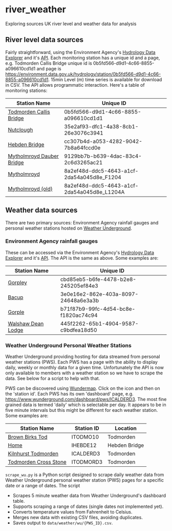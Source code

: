 # river_weather
Exploring sources UK river level and weather data for analysis

## River level data sources
Fairly straightforward, using the Environment Agency's [Hydrology Data Explorer](https://environment.data.gov.uk/hydrology/explore#/landing) and it's [API](https://environment.data.gov.uk/hydrology/doc/reference#stations-examples).  Each monitoring station has a unique id and a page, e.g. Todmorden Callis Bridge unique id is 0b5fd566-d9d1-4c66-8855-a096610cd1d1 and page is https://environment.data.gov.uk/hydrology/station/0b5fd566-d9d1-4c66-8855-a096610cd1d1.  15min Level (m) time series is available for download in CSV.  The API allows programmatic interaction.  Here's a table of monitoring stations:

| Station Name | Unique ID |
|---|---|
|[Todmorden Callis Bridge](https://environment.data.gov.uk/hydrology/station/0b5fd566-d9d1-4c66-8855-a096610cd1d1) |0b5fd566-d9d1-4c66-8855-a096610cd1d1|
|[Nutclough](https://environment.data.gov.uk/hydrology/station/35e2af93-dfc1-4a38-8cb1-26e3076c3941)|35e2af93-dfc1-4a38-8cb1-26e3076c3941|
|[Hebden Bridge](https://environment.data.gov.uk/hydrology/station/cc307b4d-a053-4282-9042-7b8a64fccd0e)|cc307b4d-a053-4282-9042-7b8a64fccd0e|
|[Mytholmroyd Dauber Bridge](https://environment.data.gov.uk/hydrology/station/9129bb7b-b639-4dac-83c4-2c6d3265ac21) |9129bb7b-b639-4dac-83c4-2c6d3265ac21 |
|[Mytholmroyd](https://environment.data.gov.uk/hydrology/station/8a2ef48d-ddc5-4643-a1cf-2da54a045d8e_F1204)|8a2ef48d-ddc5-4643-a1cf-2da54a045d8e_F1204|
|[Mytholmroyd (old)](https://environment.data.gov.uk/hydrology/station/8a2ef48d-ddc5-4643-a1cf-2da54a045d8e_L1204A)|8a2ef48d-ddc5-4643-a1cf-2da54a045d8e_L1204A|

## Weather data sources

There are two primary sources: Environment Agency rainfall gauges and personal weather stations hosted on [Weather Underground](https://www.wunderground.com/).  

### Environment Agency rainfall gauges
These can be accessed via the Environment Agency's [Hydrology Data Explorer](https://environment.data.gov.uk/hydrology/explore#/landing) and it's [API](https://environment.data.gov.uk/hydrology/doc/reference#stations-examples). The API is the same as above.  Some examples are:

| Station Name | Unique ID |
|---|---|
|[Gorpley](https://environment.data.gov.uk/hydrology/station/cbd85eb5-b6fe-4478-b2e8-245205ef84e3)|cbd85eb5-b6fe-4478-b2e8-245205ef84e3|
|[Bacup](https://environment.data.gov.uk/hydrology/station/3e0e16e2-862e-403a-8097-24648a6e3a3b)|3e0e16e2-862e-403a-8097-24648a6e3a3b|
|[Gorple](https://environment.data.gov.uk/hydrology/station/b71f87b9-99fc-4d54-bc8e-f1820ac74c94)|b71f87b9-99fc-4d54-bc8e-f1820ac74c94|
|[Walshaw Dean Lodge](https://environment.data.gov.uk/hydrology/station/445f2262-65b1-4904-9587-c9bdfea18d50)|445f2262-65b1-4904-9587-c9bdfea18d50|


### Weather Underground Personal Weather Stations
Weather Underground providing hosting for data streamed from personal weather stations (PWS).  Each PWS has a page with the ability to display daily, weekly or monthly data for a given time.  Unfortunately the API is now only available to members with a weather station so we have to scrape the data.  See below for a script to help with that.  

PWS can be discovered using [Wundermap](https://www.wunderground.com/wundermap).  Click on the icon and then on the 'station id'.   Each PWS has its own 'dashboard' page, e.g. https://www.wunderground.com/dashboard/pws/ICALDERD3.  The most fine grained data is termed 'daily' which is selectable per day.  It appears to be in five minute intervals but this might be different for each weather station.    Some examples are: 

| Station Name | Station ID | Location |
|---|---|---|
|[Brown Birks Tod](https://www.wunderground.com/dashboard/pws/ITODMO10)|ITODMO10|Todmorden|
|[Home](https://www.wunderground.com/dashboard/pws/IHEBDE12)|IHEBDE12|Hebden Bridge|
|[Kilnhurst Todmorden](https://www.wunderground.com/dashboard/pws/ICALDERD3)|ICALDERD3|Todmorden|
|[Todmorden Cross Stone](https://www.wunderground.com/dashboard/pws/ITODMORD3)|ITODMORD3|Todmorden|

`scrape_wu.py` is a Python script designed to scrape daily weather data from Weather Underground personal weather station (PWS) pages for a specific date or a range of dates. The script
- Scrapes 5 minute weather data from Weather Underground's dashboard table.
- Supports scraping a range of dates (single dates not implemented yet).
- Converts temperature values from Fahrenheit to Celsius.
- Merges new data with existing CSV files, avoiding duplicates.
- Saves output to `data/weather/wu/{PWS_ID}.csv`.
